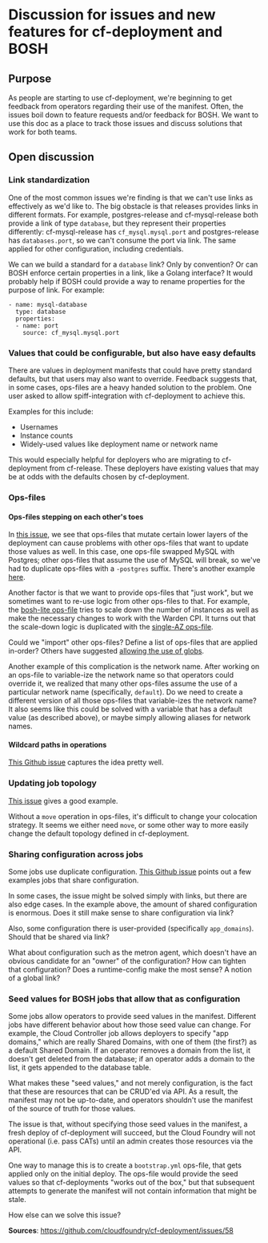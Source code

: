 # Discussion for issues and new features for cf-deployment and BOSH

## Purpose
As people are starting to use cf-deployment,
we're beginning to get feedback from operators regarding their use of the manifest.
Often, the issues boil down to feature requests and/or feedback for BOSH.
We want to use this doc as a place to track those issues and discuss solutions that work for both teams.

## Open discussion

### Link standardization
One of the most common issues we're finding is
that we can't use links as effectively as we'd like to.
The big obstacle is that releases provides links in different formats.
For example, postgres-release and cf-mysql-release both provide a link of type `database`,
but they represent their properties differently: 
cf-mysql-release has `cf_mysql.mysql.port`
and postgres-release has `databases.port`,
so we can't consume the port via link.
The same applied for other configuration, including credentials.

We can we build a standard for a `database` link?
Only by convention?
Or can BOSH enforce certain properties in a link,
like a Golang interface?
It would probably help if BOSH could provide a way to rename properties for the purpose of link.
For example:
```
- name: mysql-database
  type: database
  properties:
  - name: port
    source: cf_mysql.mysql.port
```

### Values that could be configurable, but also have easy defaults
There are values in deployment manifests
that could have pretty standard defaults,
but that users may also want to override.
Feedback suggests that, in some cases, ops-files are a heavy handed solution to the problem.
One user asked to allow spiff-integration with cf-deployment to achieve this.

Examples for this include:
- Usernames
- Instance counts
- Widely-used values like deployment name or network name

This would especially helpful for deployers who are migrating to cf-deployment from cf-release.
These deployers have existing values that may be at odds with the defaults chosen by cf-deployment.

### Ops-files

#### Ops-files stepping on each other's toes
In [this issue](https://github.com/cloudfoundry/cf-deployment/issues/96),
we see that ops-files that mutate certain lower layers of the deployment
can cause problems with other ops-files
that want to update those values as well.
In this case,
one ops-file swapped MySQL with Postgres;
other ops-files that assume the use of MySQL will break,
so we've had to duplicate ops-files with a `-postgres` suffix.
There's another example [here](https://github.com/cloudfoundry/cf-deployment/issues/174).

Another factor is that we want to provide ops-files that "just work",
but we sometimes want to re-use logic from other ops-files to that.
For example, the [bosh-lite ops-file](https://github.com/cloudfoundry/cf-deployment/blob/master/operations/bosh-lite.yml)
tries to scale down the number of instances
as well as make the necessary changes to work with the Warden CPI.
It turns out that the scale-down logic is duplicated with
the [single-AZ ops-file](https://github.com/cloudfoundry/cf-deployment/blob/master/operations/scale-to-one-az.yml).

Could we "import" other ops-files?
Define a list of ops-files that are applied in-order?
Others have suggested [allowing the use of globs](https://cloudfoundry.slack.com/archives/C0FAEKGUQ/p1502153559284207).

Another example of this complication is the network name.
After working on an ops-file to variable-ize the network name so that operators could override it,
we realized that many other ops-files assume the use of a particular network name (specifically, `default`).
Do we need to create a different version of all those ops-files that variable-izes the network name?
It also seems like this could be solved with a variable that has a default value (as described above),
or maybe simply allowing aliases for network names.

#### Wildcard paths in operations
[This Github issue](https://github.com/cloudfoundry/cf-deployment/issues/190#issuecomment-320203780)
captures the idea pretty well.


### Updating job topology
[This issue](https://github.com/cloudfoundry/cf-deployment/issues/179)
gives a good example.

Without a `move` operation in ops-files,
it's difficult to change your colocation strategy.
It seems we either need `move`,
or some other way to more easily change the default topology defined in cf-deployment.

### Sharing configuration across jobs
Some jobs use duplicate configuration.
[This Github issue](https://github.com/cloudfoundry/cf-deployment/issues/190)
points out a few examples jobs that share configuration.

In some cases, the issue might be solved simply with links,
but there are also edge cases.
In the example above,
the amount of shared configuration is enormous.
Does it still make sense to share configuration via link?

Also, some configuration there is user-provided
(specifically `app_domains`).
Should that be shared via link?

What about configuration such as the metron agent,
which doesn't have an obvious candidate for an "owner" of the configuration?
How can tighten that configuration?
Does a runtime-config make the most sense?
A notion of a global link?

### Seed values for BOSH jobs that allow that as configuration
Some jobs allow operators to provide seed values in the manifest.
Different jobs have different behavior about how those seed value can change.
For example, the Cloud Controller job allows deployers to specify "app domains,"
which are really Shared Domains, with one of them (the first?) as a default Shared Domain.
If an operator removes a domain from the list, it doesn't get deleted from the database;
if an operator adds a domain to the list, it gets appended to the database table.

What makes these "seed values," and not merely configuration,
is the fact that these are resources that can be CRUD'ed via API.
As a result, the manifest may not be up-to-date,
and operators shouldn't use the manifest of the source of truth for those values.

The issue is that,
without specifying those seed values in the manifest,
a fresh deploy of cf-deployment will succeed,
but the Cloud Foundry will not operational (i.e. pass CATs)
until an admin creates those resources via the API.

One way to manage this is to create a `bootstrap.yml` ops-file,
that gets applied only on the initial deploy.
The ops-file would provide the seed values
so that cf-deployments "works out of the box,"
but that subsequent attempts to generate the manifest will not contain information
that might be stale.

How else can we solve this issue?

**Sources**:
https://github.com/cloudfoundry/cf-deployment/issues/58
